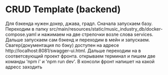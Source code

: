 # CRUD Template (backend)

Для бэкенда нужен докер, джава, градл. Сначала запускаем базу. Переходим в папку src/main/resources/static/music_industry_db/docker-compose.yaml и нажимаем на две стрелочки возле слова services. Дальше запускаем сам бэкенд и переходим в мейн и запускаем. Свагер(документация по бэку) доступен на адресе http://localhost:8081/swagger-ui.html. Дальше переходим на в соответсвующий проект фронта. открываем терминал и пишем две команды 'npm i' и 'npm run dev'. В консоли фронт напишет на какой адресс заходить
